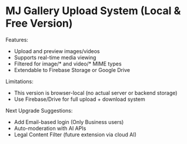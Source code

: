 
# MJ Gallery Upload System (Local & Free Version)

Features:
- Upload and preview images/videos
- Supports real-time media viewing
- Filtered for image/* and video/* MIME types
- Extendable to Firebase Storage or Google Drive

Limitations:
- This version is browser-local (no actual server or backend storage)
- Use Firebase/Drive for full upload + download system

Next Upgrade Suggestions:
- Add Email-based login (Only Business users)
- Auto-moderation with AI APIs
- Legal Content Filter (future extension via cloud AI)

